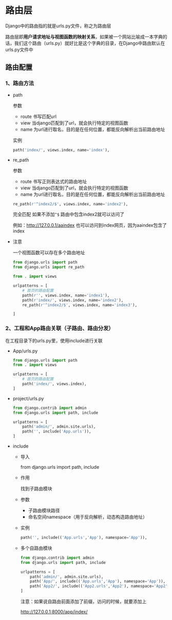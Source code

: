 # 路由层

Django中的路由指的就是urls.py文件，称之为路由层

路由层即**用户请求地址与视图函数的映射关系**，如果被一个网站比喻成一本字典的话，我们这个路由（urls.py）就好比是这个字典的目录，在Django中路由默认在urls.py文件中



## 路由配置

### 1、路由方法

+ path

  参数

  + route  书写匹配url
  + view   当django匹配到了url，就会执行特定的视图函数
  + name  为url进行取名，目的是在任何位置，都能反向解析出当前路由地址

  实例

  ```python
  path('index/', views.index, name='index'),
  ```

+ re_path

  参数

  + route  书写正则表达式的路由地址
  + view   当django匹配到了url，就会执行特定的视图函数
  + name  为url进行取名，目的是在任何位置，都能反向解析出当前路由地址

  ```python
  re_path(r'^index2/$', views.index, name='index2'),
  ```

  完全匹配  如果不添加`^$` 路由中包含index2就可以访问了

  例如：http://127.0.0.1/aaindex 也可以访问到index网页，因为aaindex包含了index

+ 注意

  一个视图函数可以存在多个路由地址

  ```python
  from django.urls import path
  from django.urls import re_path
  
  from . import views
  
  urlpatterns = [
      # 首页的路由配置
      path(r'', views.index, name='index1'),
      path(r'index/', views.index, name='index2'),
      re_path(r'^index2/$', views.index, name='index3'),
  
  ]
  ```

### 2、工程和App路由关联（子路由、路由分发）

在工程目录下的urls.py里，使用include进行关联

+ App/urls.py

  ```python
  from django.urls import path
  from . import views
  
  urlpatterns = [
      # 首页的路由配置
      path('index/', views.index),
  ]
  ```

+ project/urls.py

  ```python
  from django.contrib import admin
  from django.urls import path, include
  
  urlpatterns = [
      path('admin/', admin.site.urls),
      path('', include('App.urls')),
  ]
  ```

+ include

  + 导入

    from django.urls import path, include

  + 作用

    找到子路由模块

  + 参数

    + 子路由模块路径
    + 命名空间namespace（用于反向解析，动态构造路由地址）

  + 实例

    ```python
    path('', include(('App.urls','App'), namespace='App')),
    ```

  + 多个自路由模块

    ```python
    from django.contrib import admin
    from django.urls import path, include
    
    urlpatterns = [
        path('admin/', admin.site.urls),
        path('App/', include(('App.urls','App'), namespace='App')),
        path('App2/', include(('App2.urls','App2'), namespace='App2')),
    ]
    ```

    注意：如果说自路由前面添加了前缀，访问的时候，就要添加上

    http://127.0.0.1:8000/app/index/


